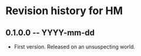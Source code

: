 # Revision history for HM

## 0.1.0.0 -- YYYY-mm-dd

* First version. Released on an unsuspecting world.
